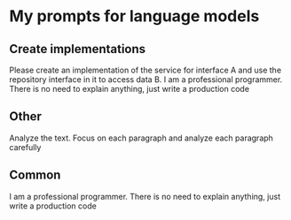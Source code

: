 # My prompts for language models

## Create implementations

Please create an implementation of the service for interface A and use the repository interface in it to access data B. I am a professional programmer. There is no need to explain anything, just write a production code

## Other

Analyze the text. Focus on each paragraph and analyze each paragraph carefully

## Common

I am a professional programmer. There is no need to explain anything, just write a production code

